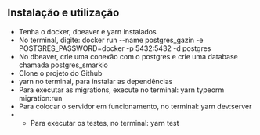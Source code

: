 ## Instalação e utilização

-   Tenha o docker, dbeaver e yarn instalados
-   No terminal, digite: docker run --name postgres_gazin -e POSTGRES_PASSWORD=docker -p 5432:5432 -d postgres
-   No dbeaver, crie uma conexão com o postgres e crie uma database chamada postgres_smarkio
-   Clone o projeto do Github
-   yarn no terminal, para instalar as dependências
-   Para executar as migrations, execute no terminal: yarn typeorm migration:run
-   Para colocar o servidor em funcionamento, no terminal: yarn dev:server
- - Para executar os testes, no terminal: yarn test